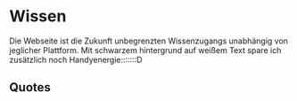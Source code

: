 # Wissen

Die Webseite ist die Zukunft unbegrenzten Wissenzugangs unabhängig von jeglicher Plattform. Mit schwarzem hintergrund auf weißem Text spare ich zusätzlich noch Handyenergie:::::::D


## Quotes
